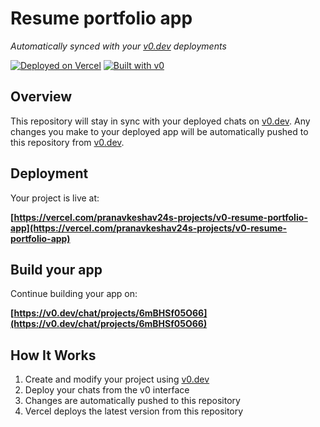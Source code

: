 # Resume portfolio app

*Automatically synced with your [v0.dev](https://v0.dev) deployments*

[![Deployed on Vercel](https://img.shields.io/badge/Deployed%20on-Vercel-black?style=for-the-badge&logo=vercel)](https://vercel.com/pranavkeshav24s-projects/v0-resume-portfolio-app)
[![Built with v0](https://img.shields.io/badge/Built%20with-v0.dev-black?style=for-the-badge)](https://v0.dev/chat/projects/6mBHSf05O66)

## Overview

This repository will stay in sync with your deployed chats on [v0.dev](https://v0.dev).
Any changes you make to your deployed app will be automatically pushed to this repository from [v0.dev](https://v0.dev).

## Deployment

Your project is live at:

**[https://vercel.com/pranavkeshav24s-projects/v0-resume-portfolio-app](https://vercel.com/pranavkeshav24s-projects/v0-resume-portfolio-app)**

## Build your app

Continue building your app on:

**[https://v0.dev/chat/projects/6mBHSf05O66](https://v0.dev/chat/projects/6mBHSf05O66)**

## How It Works

1. Create and modify your project using [v0.dev](https://v0.dev)
2. Deploy your chats from the v0 interface
3. Changes are automatically pushed to this repository
4. Vercel deploys the latest version from this repository